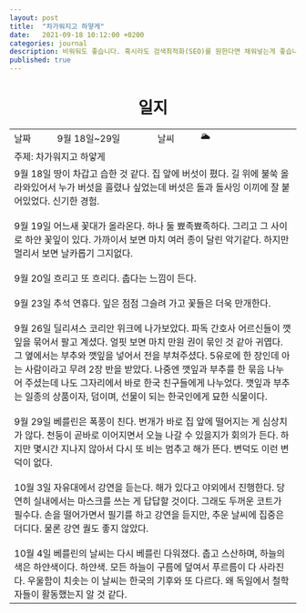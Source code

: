 ```yaml
---
layout: post
title:  "차가워지고 하얗게"
date:   2021-09-18 10:12:00 +0200
categories: journal
description: 비워둬도 좋습니다. 혹시라도 검색최적화(SEO)를 원한다면 채워넣는게 좋습니다.
published: true
---
```

 
<h1 style='text-align:center;font-weight:bold;'>일지</h1>

<table>

  <tr>
    <td style="width: 15%;" >날짜</td>
    <td style="width: 35%;" >9월 18일~29일</td>
    <td style="width: 15%;" >날씨</td>
    <td style="width: 35%;" >&#127781; </td>
  </tr>
  <tr><td colspan=4> 주제: 차가워지고 하얗게 </td></tr>
  <tr><td colspan=4 class="notes"> 9월 18일 땅이 차갑고 습한 것 같다. 집 앞에 버섯이 폈다. 길 위에 불쑥 올라와있어서 누가 버섯을 흘렸나 싶었는데 버섯은 돌과 돌사잉 이끼에 잘 붙어있었다. 신기한 경험. 
  <br><br>9월 19일 어느새 꽃대가 올라온다. 하나 둘 뾰족뾰족하다. 그리고 그 사이로 하얀 꽃잎이 있다. 가까이서 보면 마치 여러 종이 달린 악기같다. 하지만 멀리서 보면 날카롭기 그지없다.  
  <br><br>9월 20일 흐리고 또 흐리다. 춥다는 느낌이 든다. 
  <br><br>9월 23일 추석 연휴다. 잎은 점점 그슬려 가고 꽃들은 더욱 만개한다. 
  <br><br>9월 26일 딜리셔스 코리안 위크에 나가보았다. 파독 간호사 어르신들이 깻잎을 묶어서 팔고 계셨다. 얼핏 보면 마치 만원 권이 묶인 것 같아 귀엽다. 그 옆에서는 부추와 깻잎을 넣어서 전을 부쳐주셨다. 5유로에 한 장인데 아는 사람이라고 무려 2장 반을 받았다. 나중엔 깻잎과 부추를 한 묶음 나누어 주셨는데 나도 그자리에서 바로 한국 친구들에게 나누었다. 깻잎과 부추는 일종의 상품이자, 덤이며, 선물이 되는 한국인에게 묘한 식물이다.  
  <br><br>9월 29일 베를린은 폭풍이 친다. 번개가 바로 집 앞에 떨어지는 게 심상치가 않다. 천둥이 곧바로 이어지면서 오늘 나갈 수 있을지가 회의가 든다. 하지만 몇시간 지나지 않아서 다시 또 비는 멈추고 해가 뜬다. 변덕도 이런 변덕이 없다. 
   <br><br>10월 3일 자유대에서 강연을 듣는다. 해가 있다고 야외에서 진행한다. 당연히 실내에서는 마스크를 쓰는 게 답답할 것이다. 그래도 두꺼운 코트가 필수다. 손을 떨어가면서 필기를 하고 강연을 듣지만, 추운 날씨에 집중은 더디다. 물론 강연 퀄도 좋지 않았다. 
   <br><br>
   10월 4일 베를린의 날씨는 다시 베를린 다워졌다. 춥고 스산하며, 하늘의 색은 하얀색이다. 하얀색. 모든 하늘이 구름에 덮여서 푸르름이 다 사라진다. 우울함이 치솟는 이 날씨는 한국의 기후와 또 다르다. 왜 독일에서 철학자들이 활동했는지 알 것 같다.  
</td></tr>
</table>




